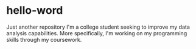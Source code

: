 # hello-word
Just another repository
I'm a college student seeking to improve my data analysis capabilities. More specifically, I'm working on my programming skills through my coursework.
